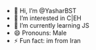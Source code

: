 - 👋 Hi, I’m @YasharBST
- 👀 I’m interested in C|EH
- 🌱 I’m currently learning JS
- 😄 Pronouns: Male
- ⚡ Fun fact: im from Iran
